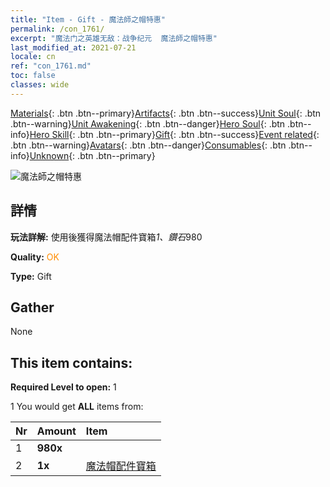 ```yaml
---
title: "Item - Gift - 魔法師之帽特惠"
permalink: /con_1761/
excerpt: "魔法门之英雄无敌：战争纪元  魔法師之帽特惠"
last_modified_at: 2021-07-21
locale: cn
ref: "con_1761.md"
toc: false
classes: wide
---
```

 [Materials](/ItemsCN/){: .btn .btn--primary}[Artifacts](/ItemsCN/Artifacts/){: .btn .btn--success}[Unit Soul](/ItemsCN/UnitSoul/){: .btn .btn--warning}[Unit Awakening](/ItemsCN/UnitAwakening/){: .btn .btn--danger}[Hero Soul](/ItemsCN/HeroSoul/){: .btn .btn--info}[Hero Skill](/ItemsCN/HeroSkill/){: .btn .btn--primary}[Gift](/ItemsCN/Gift/){: .btn .btn--success}[Event related](/ItemsCN/Events/){: .btn .btn--warning}[Avatars](/ItemsCN/Avatars/){: .btn .btn--danger}[Consumables](/ItemsCN/Consumables/){: .btn .btn--info}[Unknown](/ItemsCN/Unknown/){: .btn .btn--primary}

 ![魔法師之帽特惠](/images/t/i_907377.png)

## 詳情
 **玩法詳解:** 使用後獲得魔法帽配件寶箱*1、鑽石*980

 **Quality:** <span style="color: #FF8C00">OK</span>

 **Type:** Gift

## Gather

  None

## This item contains:

 **Required Level to open:** 1

 1 You would get **ALL** items  from:

  | Nr | Amount |     Item    |
  |:---|:-------|:------------|
  | 1 |  **980x** | <i class="fas fa-gem"/> |  | 
  | 2 |  **1x** | [魔法帽配件寶箱](/cn/Items/con_1359/) |  | 
